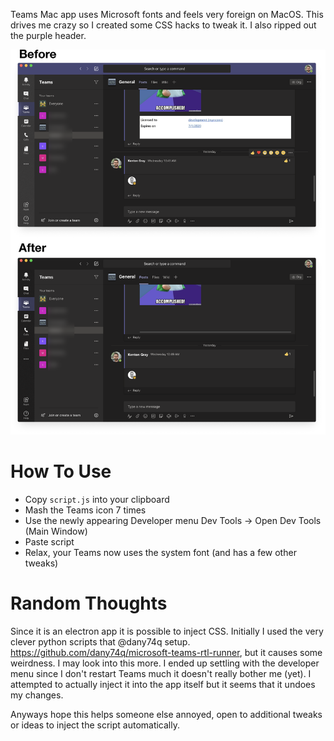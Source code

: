 Teams Mac app uses Microsoft fonts and feels very foreign on MacOS. This drives me crazy so I created some CSS hacks to tweak it. I also ripped out the purple header.

<img src="BeforeAfter.png" width="768">

# How To Use
* Copy `script.js` into your clipboard
* Mash the Teams icon 7 times 
* Use the newly appearing Developer menu Dev Tools ->  Open Dev Tools (Main Window)
* Paste script 
* Relax, your Teams now uses the system font (and has a few other tweaks)

# Random Thoughts
Since it is an electron app it is possible to inject CSS. Initially I used the very clever python scripts that @dany74q setup.
https://github.com/dany74q/microsoft-teams-rtl-runner, but it causes some weirdness. I may look into this more. I ended up settling with the developer menu since I don't restart Teams much it doesn't really bother me (yet). I attempted to actually inject it into the app itself but it seems that it undoes my changes.

Anyways hope this helps someone else annoyed, open to additional tweaks or ideas to inject the script automatically. 

